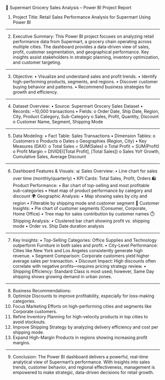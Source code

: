 🛒 Supermart Grocery Sales Analysis – Power BI Project Report
1. Project Title:
Retail Sales Performance Analysis for Supermart Using Power BI
________________________________________
2. Executive Summary:
This Power BI project focuses on analyzing retail performance data from Supermart, a grocery chain operating across multiple cities. The dashboard provides a data-driven view of sales, profit, customer segmentation, and geographical performance. Key insights assist stakeholders in strategic planning, inventory optimization, and customer targeting.
________________________________________
3. Objective:
•	Visualize and understand sales and profit trends.
•	Identify high-performing products, segments, and regions.
•	Discover customer buying behavior and patterns.
•	Recommend business strategies for growth and efficiency.
________________________________________
4. Dataset Overview:
•	Source: Supermart Grocery Sales Dataset
•	Records: ~10,000 transactions
•	Fields:
o	Order Date, Ship Date, Region, City, Product Category, Sub-Category
o	Sales, Profit, Quantity, Discount
o	Customer Name, Segment, Shipping Mode
________________________________________
5. Data Modeling:
•	Fact Table: Sales Transactions
•	Dimension Tables:
o	Customers
o	Products
o	Dates
o	Geographies (Region, City)
•	Key Measures (DAX):
o	Total Sales = SUM(Sales)
o	Total Profit = SUM(Profit)
o	Profit Margin = DIVIDE([Total Profit], [Total Sales])
o	Sales YoY Growth, Cumulative Sales, Average Discount
________________________________________
6. Dashboard Features & Visuals:
📊 Sales Overview:
•	Line chart for sales over time (monthly/quarterly)
•	KPI Cards: Total Sales, Profit, Orders
🛍️ Product Performance:
•	Bar chart of top-selling and most profitable sub-categories
•	Heat map of product performance by category and discount
🌍 Geographic Analysis:
•	Map showing sales by city and region
•	Filterable by shipping mode and customer segment
👥 Customer Insights:
•	Pie chart of customer segments (Consumer, Corporate, Home Office)
•	Tree map for sales contribution by customer names
⏱️ Shipping Analysis:
•	Clustered bar chart showing profit vs. shipping mode
•	Order vs. Ship Date duration analysis
________________________________________
7. Key Insights:
•	Top-Selling Categories: Office Supplies and Technology outperform Furniture in both sales and profit.
•	City-Level Performance: Cities like New York and Los Angeles consistently generate high revenue.
•	Segment Comparison: Corporate customers yield higher average sales per transaction.
•	Discount Impact: High discounts often correlate with negative profits—requires pricing strategy review.
•	Shipping Efficiency: Standard Class is most used; however, Same Day shipping shows growing demand in urban zones.
________________________________________
8. Business Recommendations:
1.	Optimize Discounts to improve profitability, especially for loss-making categories.
2.	Focus Marketing Efforts on high-performing cities and segments like Corporate customers.
3.	Refine Inventory Planning for high-velocity products in top cities to avoid stockouts.
4.	Improve Shipping Strategy by analyzing delivery efficiency and cost per shipping mode.
5.	Expand High-Margin Products in regions showing increasing profit margins.
________________________________________
9. Conclusion:
The Power BI dashboard delivers a powerful, real-time analytical view of Supermart’s performance. With insights into sales trends, customer behavior, and regional effectiveness, management is empowered to make strategic, data-driven decisions for retail growth.

